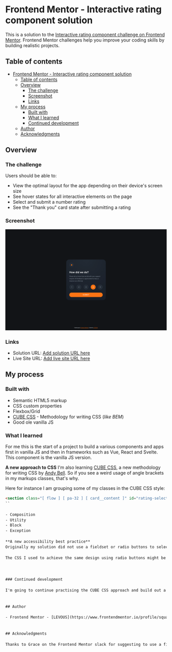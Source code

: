 # Frontend Mentor - Interactive rating component solution

This is a solution to the [Interactive rating component challenge on Frontend Mentor](https://www.frontendmentor.io/challenges/interactive-rating-component-koxpeBUmI). Frontend Mentor challenges help you improve your coding skills by building realistic projects.

## Table of contents

- [Frontend Mentor - Interactive rating component solution](#frontend-mentor---interactive-rating-component-solution)
  - [Table of contents](#table-of-contents)
  - [Overview](#overview)
    - [The challenge](#the-challenge)
    - [Screenshot](#screenshot)
    - [Links](#links)
  - [My process](#my-process)
    - [Built with](#built-with)
    - [What I learned](#what-i-learned)
    - [Continued development](#continued-development)
  - [Author](#author)
  - [Acknowledgments](#acknowledgments)



## Overview

### The challenge

Users should be able to:

- View the optimal layout for the app depending on their device's screen size
- See hover states for all interactive elements on the page
- Select and submit a number rating
- See the "Thank you" card state after submitting a rating

### Screenshot

![](./screenshot.png)

### Links

- Solution URL: [Add solution URL here](https://your-solution-url.com)
- Live Site URL: [Add live site URL here](https://your-live-site-url.com)

## My process

### Built with

- Semantic HTML5 markup
- CSS custom properties
- Flexbox/Grid
- [CUBE CSS](https://cube.fyi/) - Methodology for writing CSS (*like BEM*)
- Good ole vanilla JS

### What I learned

For me this is the start of a project to build a various components and apps first in vanilla JS and then in frameworks such as Vue, React and Svelte. This component is the vanilla JS version.

**A new approach to CSS**
I'm also learning [CUBE CSS](https://cube.fyi/), a new methodology for writing CSS by [Andy Bell](https://twitter.com/piccalilli_). So if you see a weird usage of angle brackets in my markups classes, that's why.

Here for instance I am grouping some of my classes in the CUBE CSS style:
```html
<section class="[ flow ] [ pa-32 ] [ card__content ]" id="rating-select">
``

- Composition
- Utility
- Block
- Exception

**A new accessibility best practice**
Originally my solution did not use a fieldset or radio buttons to select the rating. Someone was kind enough to point out that using a fieldset would provide a better user-experience for those with accessibility requirements.

The CSS I used to achieve the same design using radio buttons might be useful to some, as custom radio buttons can be tricky. Search for the comment **custom radio buttons** in `styles/main.css`.



### Continued development

I'm going to continue practising the CUBE CSS approach and build out a more complete system with it on larger projects, perhaps integrating Tailwind for the Utilities.


## Author

- Frontend Mentor - [LEVOUS](https://www.frontendmentor.io/profile/squaredindex)


## Acknowledgments

Thanks to Grace on the Frontend Mentor slack for suggesting to use a fieldset/radio buttons and thanks to arranrp and Ben Myers for some further accessibility feedback.

